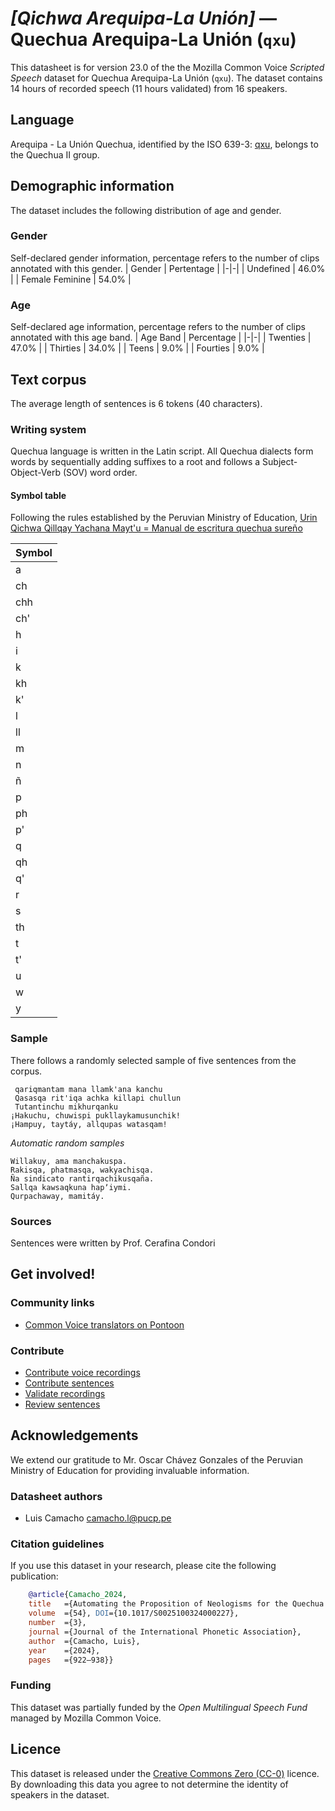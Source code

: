 # *[Qichwa Arequipa-La Unión]* &mdash; Quechua Arequipa-La Unión (`qxu`)
This datasheet is for version 23.0 of the the Mozilla Common Voice *Scripted Speech* dataset 
for Quechua Arequipa-La Unión (`qxu`). The dataset contains 14 hours of recorded
speech (11 hours validated) from 16 speakers.

## Language
Arequipa - La Unión Quechua, identified by the ISO 639-3: [qxu](https://iso639-3.sil.org/code/qxu), belongs to the Quechua II group.
<!-- {{LANGUAGE_DESCRIPTION}} -->
<!-- Provide a brief (1-2 paragraph) description of your language -->

## Demographic information
The dataset includes the following distribution of age and gender.
<!-- You can get a lot of the information in this section from https://analyzer.cv-toolbox.web.tr/browse -->

### Gender
Self-declared gender information, percentage refers to the number of clips annotated with this gender.
| Gender | Pertentage |
|-|-|
| Undefined | 46.0% |
| Female Feminine | 54.0% |
<!-- {{GENDER_TABLE}} -->
<!-- @ AUTOMATICALLY GENERATED @ -->
<!-- | Gender | Frequency |
|--------|-----------|
| male, masculine | ? |
| undeclared | ? |
| female, feminine | ? | -->

### Age
Self-declared age information, percentage refers to the number of clips annotated with this age band.
| Age Band | Percentage |
|-|-|
| Twenties | 47.0% |
| Thirties | 34.0% |
| Teens | 9.0% |
| Fourties | 9.0% |
<!-- {{AGE_TABLE}} -->
<!-- @ AUTOMATICALLY GENERATED @ -->
<!-- | Age band | Frequency |
|----------|-----------|
| teens | ? |
| twenties | ? |
| thirties | ? |
| fourties | ? |
| fifties | ? |
   ...if other age ranges are present in your data, add rows... -->

## Text corpus
The average length of sentences is 6 tokens (40 characters).

### Writing system
Quechua language is written in the Latin script. All Quechua dialects form words by sequentially adding suffixes to a root and follows a Subject-Object-Verb (SOV) word order.
<!-- {{WRITING_SYSTEM_DESCRIPTION}} -->
<!-- @ OPTIONAL @ -->
<!-- A description of the writing system (or writing systems) used in the text corpus -->

#### Symbol table
Following the rules established by the Peruvian Ministry of Education, [Urin Qichwa Qillqay Yachana Mayt'u = Manual de escritura quechua sureño](https://repositorio.minedu.gob.pe/handle/20.500.12799/7190)



|Symbol|
|---|
| a | 
| ch | 
| chh |
| ch' |
| h | 
| i |  
| k | 
| kh |
| k' |
| l | 
| ll | 
| m | 
| n | 
| ñ | 
| p | 
| ph |
| p' |
| q | 
| qh |
| q' |
| r | 
| s | 
| th | 
| t | 
| t' |  
| u | 
| w | 
| y |
<!-- {{ALPHABET_TABLE}} -->
<!-- @ OPTIONAL @ -->
<!-- If the writing system is alphabetic, you can include the valid alphabet here -->

### Sample
There follows a randomly selected sample of five sentences from the corpus.


```
 qariqmantam mana llamk'ana kanchu
 Qasasqa rit'iqa achka killapi chullun
 Tutantinchu mikhurqanku
¡Hakuchu, chuwispi pukllaykamusunchik!
¡Hampuy, taytáy, allqupas watasqam!
```

*Automatic random samples*

```
Willakuy, ama manchakuspa.
Rakisqa, phatmasqa, wakyachisqa.
Ña sindicato rantirqachikusqaña.
Sallqa kawsaqkuna hapʼiymi.
Qurpachaway, mamitáy.
```
<!-- {{SENTENCES_SAMPLE}} -->

### Sources
Sentences were written by Prof. Cerafina Condori
<!-- {{SOURCES_LIST}} -->
<!-- @ OPTIONAL @ -->
<!-- A list of sentence sources, can be curated to the top-N -->

## Get involved!

### Community links
* [Common Voice translators on Pontoon](https://pontoon.mozilla.org/qxu/common-voice/contributors/)

### Contribute
* [Contribute voice recordings](https://commonvoice.mozilla.org/qxu/speak)
* [Contribute sentences](https://commonvoice.mozilla.org/qxu/write)
* [Validate recordings](https://commonvoice.mozilla.org/qxu/listen)
* [Review sentences](https://commonvoice.mozilla.org/qxu/review)

## Acknowledgements
We extend our gratitude to Mr. Oscar Chávez Gonzales of the Peruvian Ministry of Education for providing invaluable information.

### Datasheet authors
* Luis Camacho <camacho.l@pucp.pe>
<!-- {{DATASHEET_AUTHORS_LIST}} -->
<!-- A list in the format of: Your Name <email@email.com> -->

### Citation guidelines
If you use this dataset in your research, please cite the following publication:

```bibtex
    @article{Camacho_2024, 
    title   ={Automating the Proposition of Neologisms for the Quechua Language},  
    volume  ={54}, DOI={10.1017/S0025100324000227}, 
    number  ={3}, 
    journal ={Journal of the International Phonetic Association}, 
    author  ={Camacho, Luis}, 
    year    ={2024}, 
    pages   ={922–938}} 
```
<!-- {{CITATION_DESCRIPTION}} -->
<!-- @ OPTIONAL @ -->
<!-- If you published a paper and would like people to cite it, you can include the BiBTeX here -->
<!-- Submitted to SIMBig 2025 (Needs confirmation). -->

### Funding
This dataset was partially funded by the *Open Multilingual Speech Fund* managed by Mozilla Common Voice.
<!-- {{FUNDING_DESCRIPTION}} -->
<!-- @ OPTIONAL @ -->
<!-- If you received any funding, you can include the acknowledgement here -->

## Licence
This dataset is released under the [Creative Commons Zero (CC-0)](https://creativecommons.org/public-domain/cc0/) licence. By downloading this data
you agree to not determine the identity of speakers in the dataset.